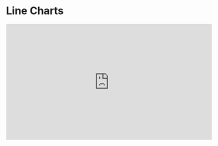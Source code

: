 # Line Charts

<iframe width="560" height="315" src="https://www.youtube.com/embed/fQUYX4u_cCs" title="YouTube video player" frameborder="0" allow="accelerometer; autoplay; clipboard-write; encrypted-media; gyroscope; picture-in-picture" allowfullscreen></iframe>